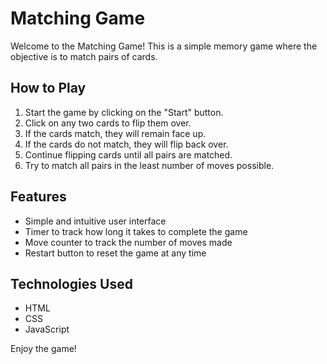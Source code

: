 # Matching Game

Welcome to the Matching Game! This is a simple memory game where the objective is to match pairs of cards.

## How to Play

1. Start the game by clicking on the "Start" button.
2. Click on any two cards to flip them over.
3. If the cards match, they will remain face up.
4. If the cards do not match, they will flip back over.
5. Continue flipping cards until all pairs are matched.
6. Try to match all pairs in the least number of moves possible.

## Features

- Simple and intuitive user interface
- Timer to track how long it takes to complete the game
- Move counter to track the number of moves made
- Restart button to reset the game at any time

## Technologies Used

- HTML
- CSS
- JavaScript

Enjoy the game!